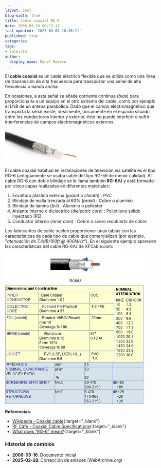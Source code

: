 ```yaml
---
layout: post
blog-width: true
title: Cable coaxial RG-6
date: 2006-09-16 00:12:11
last-updated: '2025-03-01 18:36:11'
published: true
categories:
tags:
- Satélite
author:
  display_name: Manel Rodero
---
```


El **cable coaxial** es un cable eléctrico flexible que se utiliza como una línea de transmisión de alta frecuencia para transportar una señal de alta frecuencia o banda ancha.

En ocasiones, a esta señal se añade corriente contínua (_bias_) para proporcionarla a un equipo en el otro extremo del cable, como por ejemplo el LNB de un antena parabólica. Dado que el campo electromagnético que transporta la señal existe, idealmente, únicamente en el espacio situado entre los conductores interior y exterior, éste no puede interferir o sufrir interferencias de campos electromagnéticos externos.

![Cable coaxial RG-6 \(doble blindaje\)][1]

El cable coaxial habitual en instalaciones de televisión vía satélite es el tipo RG-6 (antiguamente se usaba cable del tipo RG-59 de menor calidad). Al cable RG-6 con doble blindaje se le llama también **RG-6/U** y está formado por cinco capas realizadas en diferentes materiales:

1. Envoltura plástica externa (_jacket_ o _sheath_) : PVC
2. Blindaje de malla trenzada al 60% (_braid_) : Cobre o aluminio
3. Blindaje de lámina (_foil_) : Aluminio o poliester
4. Aislante interno o dieléctrico (_dielectric core_) : Polietileno sólido inyectado (PE)
5. Conductor interno (_inner core_) : Cobre o acero recubierto de cobre

Los fabricantes de cable suelen proporcionar unas tablas con las características de cada tipo de cable que comercializan (por ejemplo, "_atenuación de 7.4dB/100ft @ 400MHz_"). En el siguiente ejemplo aparecen las características del cable RG-6/U de XFCable.com:

![XFCable RG6/U][2]

**Referencias**:

* [Wikipedia - Coaxial cable](http://en.wikipedia.org/wiki/Coaxial_cable){:target="_blank"}
* [RF Cafe - Coaxial Cable Specifications](https://web.archive.org/web/20061016003132/https://www.rfcafe.com/references/electrical/coax_chart.htm){:target="_blank"}
* [What does "RG-6" mean?](http://www.bluejeanscable.com/articles/rg6.htm){:target="_blank"}

### Historial de cambios

* **2006-09-16**: Documento inicial
* **2025-02-28**: Corrección de enlaces (WebArchive.org)

[1]: /assets/img/blog/2006-09-16_image_1.jpg
[2]: /assets/img/blog/2006-09-16_image_2.jpg
